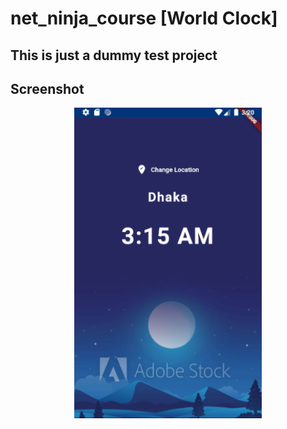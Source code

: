 # net_ninja_course [World Clock]

## This is just  a dummy test project

## Screenshot

<p align="center"><a href="/" target="_blank"><img src="Screenshot.png" width="300"></a></p>
